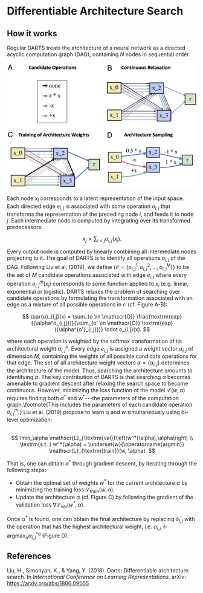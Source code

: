 # Differentiable Architecture Search

## How it works

Regular DARTS treats the architecture of a neural network as a directed acyclic computation graph (DAG), containing $N$ nodes in sequential order.

![Comptuation Graph](img/darts_computation_graph.jpg)

Each node $x_i$ corresponds to a latent representation of the input space. Each directed edge $e_{i, j}$ is associated with some operation  $o_{i,j}$ that transforms the representation of the preceding node $i$, and feeds it to node $j$. Each intermediate node is computed by integrating over its transformed predecessors:

$$
x_j = \sum_{i<j} o_{i,j} \left( x_{i} \right).
$$

Every output node is computed by linearly combining all intermediate nodes projecting to it. The goal of DARTS is to identify all operations $o_{i,j}$ of the DAG. Following Liu et al. (2019), we define {$\mathscr{O} = \{o^1_{i,j}, o^2_{i,j}, \dots, o^M_{i,j}\}$} to be the set of $M$ candidate operations associated with edge $e_{i, j}$ where every operation $o^m_{i,j}(x_i)$ corresponds to some function applied to $x_{i}$ (e.g. linear,  exponential or logistic). DARTS relaxes the problem of searching over candidate operations by formulating the transformation associated with an edge as a mixture of all possible operations in $\mathscr{O}$ (cf. Figure A-B):

$$
\bar{o}_{i,j}(x) = \sum_{o \in \mathscr{O}} \frac{\textrm{exp}({\alpha^o_{i,j}})}{\sum_{o' \in \mathscr{O}} \textrm{exp}({\alpha^{o'}_{i,j}})} \cdot o_{i,j}(x).
$$

where each operation is weighted by the softmax transformation of its architectural weight $\alpha^o_{i,j}$. Every edge $e_{i, j}$ is assigned a weight vector $\alpha_{i,j}$ of dimension $M$, containing the weights of all possible candidate operations for that edge. The set of all architecture weight vectors $\alpha = \{\alpha_{i,j}\}$ determines the architecture of the model. Thus, searching the architecture amounts to identifying $\alpha$. The key contribution of DARTS is that searching $\alpha$ becomes amenable to gradient descent after relaxing the search space to become continuous. However, minimizing the loss function of the model $\mathscr{L}(w,\alpha)$ requires finding both $\alpha^*$ and $w^*$---the parameters of the computation graph.\footnote{This includes the parameters of each candidate operation $o^m_{i,j}$.} Liu et al. (2019) propose to learn $\alpha$ and $w$ simultaneously using bi-level optimization:<br><br>

$$
\min_\alpha \mathscr{L}_{\textrm{val}}\left(w^*(\alpha),\alpha\right) \\
\textrm{s.t. } w^*(\alpha) = \underset{w}{\operatorname{argmin}}   \mathscr{L}_{\textrm{train}}(w, \alpha).
$$

That is, one can obtain $\alpha^*$ through gradient descent, by iterating through the following steps:


- Obtain the optimal set of weights $w^*$ for the current architecture $\alpha$ by minimizing the training loss $\mathscr{L}_{\textrm{train}}(w, \alpha)$.
- Update the architecture $\alpha$ (cf. Figure C) by following the gradient of the validation loss $\nabla  \mathscr{L}_{\textrm{val}}\left(w^*,\alpha\right)$.


Once $\alpha^*$ is found, one can obtain the final architecture by replacing $\bar{o}_{i,j}$ with the operation that has the highest architectural weight, i.e. $o_{i,j}\leftarrow \textrm{argmax}_o \alpha^{*o}_{i,j}$ (Figure D).

## References

Liu, H., Simonyan, K., & Yang, Y. (2018). Darts: Differentiable architecture search. In *International Conference on Learning Representations*. arXiv: https://arxiv.org/abs/1806.09055
